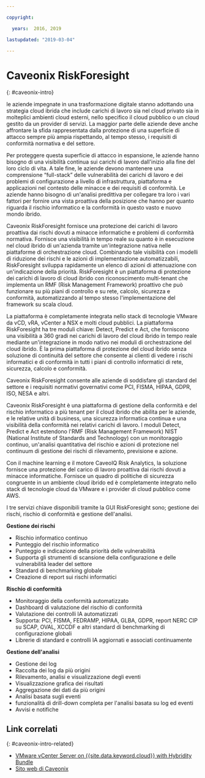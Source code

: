 ```yaml
---

copyright:

  years:  2016, 2019

lastupdated: "2019-03-04"

---
```


# Caveonix RiskForesight
{: #caveonix-intro}

le aziende impegnate in una trasformazione digitale stanno adottando una strategia cloud ibrida che include carichi di lavoro sia nel cloud privato sia in molteplici ambienti cloud esterni, nello specifico il cloud pubblico o un cloud gestito da un provider di servizi. La maggior parte delle aziende deve anche affrontare la sfida rappresentata dalla protezione di una superficie di attacco sempre più ampia rispettando, al tempo stesso, i requisiti di conformità normativa e del settore.

Per proteggere questa superficie di attacco in espansione, le aziende hanno bisogno di una visibilità continua sui carichi di lavoro dall'inizio alla fine del loro ciclo di vita. A tale fine, le aziende devono mantenere una comprensione “full-stack” delle vulnerabilità dei carichi di lavoro e dei problemi di configurazione a livello di infrastruttura, piattaforma e applicazioni nel contesto delle minacce e dei requisiti di conformità. Le aziende hanno bisogno di un'analisi predittiva per collegare tra loro i vari fattori per fornire una vista proattiva della posizione che hanno per quanto riguarda il rischio informatico e la conformità in questo vasto e nuovo mondo ibrido.

Caveonix RiskForesight fornisce una protezione dei carichi di lavoro proattiva dai rischi dovuti a minacce informatiche e problemi di conformità normativa. Fornisce una visibilità in tempo reale su quanto è in esecuzione nel cloud ibrido di un'azienda tramite un'integrazione nativa nelle piattaforme di orchestrazione cloud. Combinando tale visibilità con i modelli di riduzione dei rischi e le azioni di implementazione automatizzabili, RiskForesight sviluppa rapidamente un elenco di azioni di attenuazione con un'indicazione della priorità. RiskForesight è un piattaforma di protezione dei carichi di lavoro di cloud ibrido con riconoscimento multi-tenant che implementa un RMF (Risk Management Framework) proattivo che può funzionare su più piani di controllo e su rete, calcolo, sicurezza e conformità, automatizzando al tempo stesso l'implementazione del framework su scala cloud.

La piattaforma è completamente integrata nello stack di tecnologie VMware da vCD, vRA, vCenter a NSX e molti cloud pubblici. La piattaforma RiskForesight ha tre moduli chiave: Detect, Predict e Act, che forniscono una visibilità a 360 gradi nei carichi di lavoro del cloud ibrido in tempo reale mediante un'integrazione in modo nativo nei moduli di orchestrazione del cloud ibrido. È la prima piattaforma di protezione del cloud ibrido senza soluzione di continuità del settore che consente ai clienti di vedere i rischi informatici e di conformità in tutti i piani di controllo informatici di rete, sicurezza, calcolo e conformità.

Caveonix RiskForesight consente alle aziende di soddisfare gli standard del settore e i requisiti normativi governativi come PCI, FISMA, HIPAA, GDPR, ISO, NESA e altri.

Caveonix RiskForesight è una piattaforma di gestione della conformità e del rischio informatico a più tenant per il cloud ibrido che abilita per le aziende, e le relative unità di business, una sicurezza informatica continua e una visibilità della conformità nei relativi carichi di lavoro. I moduli Detect, Predict e Act estendono l'RMF (Risk Management Framework) NIST (National Institute of Standards and Technology) con un monitoraggio continuo, un'analisi quantitativa del rischio e azioni di protezione nel continuum di gestione dei rischi di rilevamento, previsione e azione.

Con il machine learning e il motore CaveoIQ Risk Analytics, la soluzione fornisce una protezione del carico di lavoro proattiva dai rischi dovuti a minacce informatiche. Fornisce un quadro di politiche di sicurezza congruente in un ambiente cloud ibrido ed è completamente integrato nello stack di tecnologie cloud da VMware e i provider di cloud pubblico come AWS.

I tre servizi chiave disponibili tramite la GUI RiskForesight sono; gestione dei rischi, rischio di conformità e gestione dell'analisi.

**Gestione dei rischi**
-	Rischio informatico continuo
- Punteggio del rischio informatico
-	Punteggio e indicazione della priorità delle vulnerabilità
-	Supporta gli strumenti di scansione della configurazione e delle vulnerabilità leader del settore
-	Standard di benchmarking globale
-	Creazione di report sui rischi informatici

**Rischio di conformità**
- Monitoraggio della conformità automatizzato
-	Dashboard di valutazione del rischio di conformità
-	Valutazione dei controlli IA automatizzati
-	Supporta: PCI, FISMA, FEDRAMP, HIPAA, GLBA, GDPR, report NERC CIP su SCAP, OVAL, XCCDF e altri standard di benchmarking di configurazione globali
-	Librerie di standard e controlli IA aggiornati e associati continuamente

**Gestione dell'analisi**
-	Gestione dei log
-	Raccolta dei log da più origini
-	Rilevamento, analisi e visualizzazione degli eventi
-	Visualizzazione grafica dei risultati
-	Aggregazione dei dati da più origini
-	Analisi basata sugli eventi
-	funzionalità di drill-down completa per l'analisi basata su log ed eventi
-	Avvisi e notifiche

## Link correlati
{: #caveonix-intro-related}

*   [VMware vCenter Server on {{site.data.keyword.cloud}} with Hybridity Bundle](/docs/services/vmwaresolutions/archiref/vcs?topic=vmware-solutions-vcs-hybridity-intro)
*   [Sito web di Caveonix](https://www.caveonix.com/)
